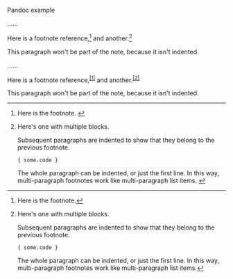 Pandoc example

......

Here is a footnote reference,[^1] and another.[^longnote]

[^1]: Here is the footnote.

[^longnote]: Here's one with multiple blocks.

    Subsequent paragraphs are indented to show that they
belong to the previous footnote.

        { some.code }

    The whole paragraph can be indented, or just the first
    line.  In this way, multi-paragraph footnotes work like
    multi-paragraph list items.

This paragraph won't be part of the note, because it
isn't indented.

......

<p data-sourcepos="1:1-1:57">Here is a footnote reference,<sup data-sourcepos="1:30-1:33" class="footnote-ref"><a href="#fn1" id="fnref1">[1]</a></sup> and another.<sup data-sourcepos="1:47-1:57" class="footnote-ref"><a href="#fn2" id="fnref2">[2]</a></sup></p>
<p data-sourcepos="16:1-17:15">This paragraph won't be part of the note, because it
isn't indented.</p>
<hr class="footnotes-sep">
<section class="footnotes">
<ol class="footnotes-list">
<li data-sourcepos="3:1-4:0" id="fn1" class="footnote-item">
<p data-sourcepos="3:7-3:27">Here is the footnote. <a href="#fnref1" class="footnote-backref">↩︎</a></p>
</li>
<li data-sourcepos="5:1-15:0" id="fn2" class="footnote-item">
<p data-sourcepos="5:14-5:45">Here's one with multiple blocks.</p>
<p data-sourcepos="7:5-8:32">Subsequent paragraphs are indented to show that they
belong to the previous footnote.</p>
<pre><code data-sourcepos="10:9-10:21">{ some.code }
</code></pre>
<p data-sourcepos="12:5-14:31">The whole paragraph can be indented, or just the first
line.  In this way, multi-paragraph footnotes work like
multi-paragraph list items. <a href="#fnref2" class="footnote-backref">↩︎</a></p>
</li>
</ol>
</section>
